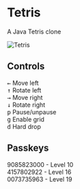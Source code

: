 Tetris
======

A Java Tetris clone

![Tetris](https://i.imgur.com/tX1ESrR.png)

## Controls
<kbd class='badmono'>←</kbd> Move left<br/>
<kbd class='badmono'>↑</kbd> Rotate left<br/>
<kbd class='badmono'>→</kbd> Move right<br/>
<kbd class='badmono'>↓</kbd> Rotate right<br/>
<kbd class='badmono'>p</kbd> Pause/unpause<br/>
<kbd class='badmono'>g</kbd> Enable grid<br/>
<kbd class='badmono'>d</kbd> Hard drop<br/>

## Passkeys
9085823000 - Level 10<br/>
4157802922 - Level 16<br/>
0073735963 - Level 19
